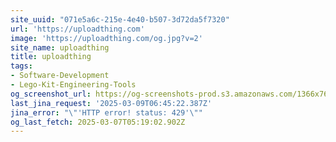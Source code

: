 ```yaml
---
site_uuid: "071e5a6c-215e-4e40-b507-3d72da5f7320"
url: 'https://uploadthing.com'
image: 'https://uploadthing.com/og.jpg?v=2'
site_name: uploadthing
title: uploadthing
tags:
- Software-Development
- Lego-Kit-Engineering-Tools
og_screenshot_url: https://og-screenshots-prod.s3.amazonaws.com/1366x768/80/false/ded95dbfaaaac26c52461ff609921ad9b4d45b5641e92e950fc608d577bdfe7e.jpeg
last_jina_request: '2025-03-09T06:45:22.387Z'
jina_error: "\"'HTTP error! status: 429'\""
og_last_fetch: 2025-03-07T05:19:02.902Z
---
```


